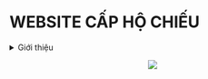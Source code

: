 # WEBSITE CẤP HỘ CHIẾU

<details>
  <summary>Giới thiệu</summary>
  Website cấp Hộ chiếu lần đầu cho Công dân Việt Nam.
  1. Nhập thông tin cá nhân để đăng ký cấp mới.
  2. Kiểm tra tình trạng Hồ sơ.
  3. Chỉnh sửa thông tin đã đăng ký.
  4. Hướng dẫn làm thủ tục, hỗ trợ giải đáp thắc mắc
  5. Tự động thông báo gia hạn bằng email.
  6.Và Hệ thống quản lý hồ sơ:
    - Xác thực thông tin đăng ký
	  - Kiểm duyệt thông tin đăng ký
	  - Lưu trữ thông tin đã được kiểm duyệt và xác thực
	  - Theo dõi tiến trình thực hiện hồ sơ rõ ràng cụ thể.
</details>


<p align="center">
  <img src="https://raw.githubusercontent.com/tienntps09110/PHP-Project-register-passport-Fpoly-/master/public/images/info.PNG">
</p>
